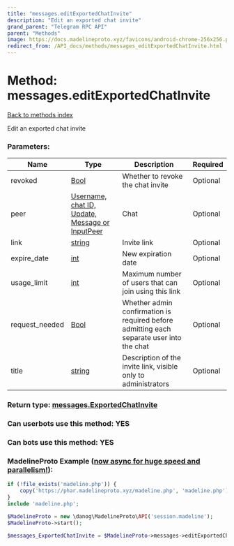 ```yaml
---
title: "messages.editExportedChatInvite"
description: "Edit an exported chat invite"
grand_parent: "Telegram RPC API"
parent: "Methods"
image: https://docs.madelineproto.xyz/favicons/android-chrome-256x256.png
redirect_from: /API_docs/methods/messages_editExportedChatInvite.html
---
```

# Method: messages.editExportedChatInvite
[Back to methods index](index.html)



Edit an exported chat invite

### Parameters:

| Name     |    Type       | Description | Required |
|----------|---------------|-------------|----------|
|revoked|[Bool](/API_docs/types/Bool.html) | Whether to revoke the chat invite | Optional|
|peer|[Username, chat ID, Update, Message or InputPeer](/API_docs/types/InputPeer.html) | Chat | Optional|
|link|[string](/API_docs/types/string.html) | Invite link | Optional|
|expire\_date|[int](/API_docs/types/int.html) | New expiration date | Optional|
|usage\_limit|[int](/API_docs/types/int.html) | Maximum number of users that can join using this link | Optional|
|request\_needed|[Bool](/API_docs/types/Bool.html) | Whether admin confirmation is required before admitting each separate user into the chat | Optional|
|title|[string](/API_docs/types/string.html) | Description of the invite link, visible only to administrators | Optional|


### Return type: [messages.ExportedChatInvite](/API_docs/types/messages.ExportedChatInvite.html)

### Can userbots use this method: **YES**

### Can bots use this method: **YES**


### MadelineProto Example ([now async for huge speed and parallelism!](https://docs.madelineproto.xyz/docs/ASYNC.html)):


```php
if (!file_exists('madeline.php')) {
    copy('https://phar.madelineproto.xyz/madeline.php', 'madeline.php');
}
include 'madeline.php';

$MadelineProto = new \danog\MadelineProto\API('session.madeline');
$MadelineProto->start();

$messages_ExportedChatInvite = $MadelineProto->messages->editExportedChatInvite(revoked: $Bool, peer: $InputPeer, link: 'string', expire_date: $int, usage_limit: $int, request_needed: $Bool, title: 'string', );
```

